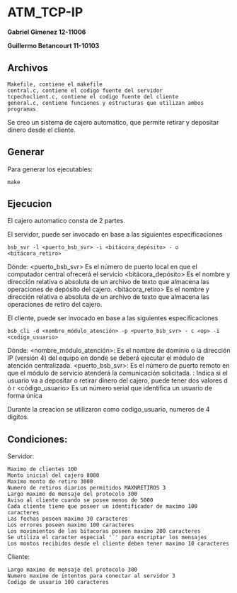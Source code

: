 # ATM_TCP-IP

**Gabriel Gimenez 12-11006**

**Guillermo Betancourt 11-10103**

## Archivos 
    Makefile, contiene el makefile
    central.c, contiene el codigo fuente del servidor
    tcpechoclient.c, contiene el codigo fuente del cliente
    general.c, contiene funciones y estructuras que utilizan ambos programas

Se creo un sistema de cajero automatico, que permite retirar y depositar dinero desde el cliente.

## Generar
Para generar los ejecutables:
    
    make

## Ejecucion
El cajero automatico consta de 2 partes.

El servidor, puede ser invocado en base a las siguientes especificaciones

    bsb_svr -l <puerto_bsb_svr> -i <bitácora_depósito> - o <bitácora_retiro>

Dónde:
    <puerto_bsb_svr> Es el número de puerto local en que el computador central
    ofrecerá el servicio
    <bitácora_depósito> Es el nombre y dirección relativa o absoluta de un archivo de
    texto que almacena las operaciones de depósito del cajero.
    <bitácora_retiro> Es el nombre y dirección relativa o absoluta de un archivo de
    texto que almacena las operaciones de retiro del cajero.

El cliente, puede ser invocado en base a las siguientes especificaciones
    
    bsb_cli -d <nombre_módulo_atención> -p <puerto_bsb_svr> - c <op> -i <codigo_usuario>

Dónde:
    <nombre_módulo_atención>: Es el nombre de dominio o la dirección IP (versión 4)
    del equipo en donde se deberá ejecutar el módulo de atención centralizada.
    <puerto_bsb_svr>: Es el número de puerto remoto en que el módulo de servicio
    atenderá la comunicación solicitada.
    <op>: Indica si el usuario va a depositar o retirar dinero del cajero, puede tener
    dos valores d ó r
    <código_usuario> Es un número serial que identifica un usuario de forma única

Durante la creacion se utilizaron como codigo_usuario, numeros de 4 digitos.

## Condiciones:

Servidor:

    Maximo de clientes 100
    Monto inicial del cajero 8000
    Maximo monto de retiro 3000
    Numero de retiros diarios permitidos MAXNRETIROS 3
    Largo maximo de mensaje del protocolo 300
    Aviso al cliente cuando se posee menos de 5000
    Cada cliente tiene que poseer un identificador de maximo 100 caracteres
    Las fechas poseen maximo 30 caracteres
    Los errores poseen maximo 100 caracteres
    Los movimientos de las bitacoras poseen maximo 200 caracteres
    Se utiliza el caracter especial '`' para encriptar los mensajes
    Los montos recibidos desde el cliente deben tener maximo 10 caracteres

Cliente:

    Largo maximo de mensaje del protocolo 300
    Numero maximo de intentos para conectar al servidor 3
    Codigo de usuario 100 caracteres
